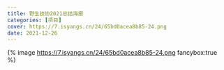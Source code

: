 ```yaml
---
title: 野生技协2021总结海报
categories: [项目]
cover: https://7.isyangs.cn/24/65bd0acea8b85-24.png
date: 2021-12-26
---
```


{% image https://7.isyangs.cn/24/65bd0acea8b85-24.png fancybox:true %}
